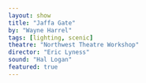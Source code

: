 ```yaml
---
layout: show
title: "Jaffa Gate"
by: "Wayne Harrel"
tags: [lighting, scenic]
theatre: "Northwest Theatre Workshop"
director: "Eric Lyness"
sound: "Hal Logan"
featured: true
---
```


